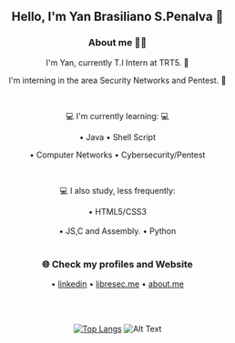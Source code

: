 <div align="center">
  <h2>Hello, I'm Yan Brasiliano S.Penalva 🦉</h2>
   
  <h3>About me 👨‍💻</h3>

   I'm Yan, currently T.I Intern at TRT5. :briefcase: <br>

   I'm interning in the area Security Networks and Pentest. 🔰<br> 
  
  <br>
  
  💻 I'm currently learning: :computer:<br>

  • Java    • Shell Script 
  
  • Computer Networks • Cybersecurity/Pentest
  
  <br>
  
  💻 I also study, less frequently: 
    
  • HTML5/CSS3<br>
  <br>
  • JS,C and Assembly.
  • Python <br>
   <br>
  
 
  <h3>🌐 Check my profiles and Website</h3>

  • [linkedin](https://www.linkedin.com/in/yan-brasiliano/) 
  • [libresec.me](https://www.libresec.me/)
  • [about.me](https://about.me/brasiliano/)
  
  <br>
  <br>

[![Top Langs](https://github-readme-stats.vercel.app/api/top-langs/?username=yanbrasiliano&layout=compact&theme=dracula)](https://github.com/anuraghazra/github-readme-stats)
![Alt Text](https://user-images.githubusercontent.com/5713670/87202985-820dcb80-c2b6-11ea-9f56-7ec461c497c3.gif)

<!--==[![Anurag's github stats](https://github-readme-stats.vercel.app/api?username=yanbrasiliano&show_icons=true&theme=dracula)](https://github.com/anuraghazra/github-readme-stats)-->




